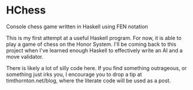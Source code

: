 HChess
======

Console chess game written in Haskell using FEN notation

This is my first attempt at a useful Haskell program. For now, it is able to play a game of chess on the Honor System. I'll be coming back to this project when I've learned enough Haskell to effectively write an AI and a move validator.

There is likely a lot of silly code here. If you find something outrageous, or something just irks you, I encourage you to drop a tip at timthornton.net/blog, where the literate code will be used as a post.
